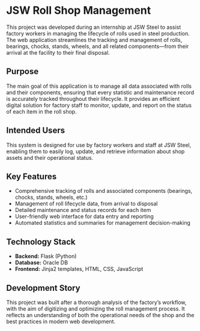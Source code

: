 # JSW Roll Shop Management

This project was developed during an internship at JSW Steel to assist factory workers in managing the lifecycle of rolls used in steel production. The web application streamlines the tracking and management of rolls, bearings, chocks, stands, wheels, and all related components—from their arrival at the facility to their final disposal.

## Purpose

The main goal of this application is to manage all data associated with rolls and their components, ensuring that every statistic and maintenance record is accurately tracked throughout their lifecycle. It provides an efficient digital solution for factory staff to monitor, update, and report on the status of each item in the roll shop.

## Intended Users

This system is designed for use by factory workers and staff at JSW Steel, enabling them to easily log, update, and retrieve information about shop assets and their operational status.

## Key Features

- Comprehensive tracking of rolls and associated components (bearings, chocks, stands, wheels, etc.)
- Management of roll lifecycle data, from arrival to disposal
- Detailed maintenance and status records for each item
- User-friendly web interface for data entry and reporting
- Automated statistics and summaries for management decision-making

## Technology Stack

- **Backend:** Flask (Python)
- **Database:** Oracle DB
- **Frontend:** Jinja2 templates, HTML, CSS, JavaScript

## Development Story

This project was built after a thorough analysis of the factory’s workflow, with the aim of digitizing and optimizing the roll management process. It reflects an understanding of both the operational needs of the shop and the best practices in modern web development.
